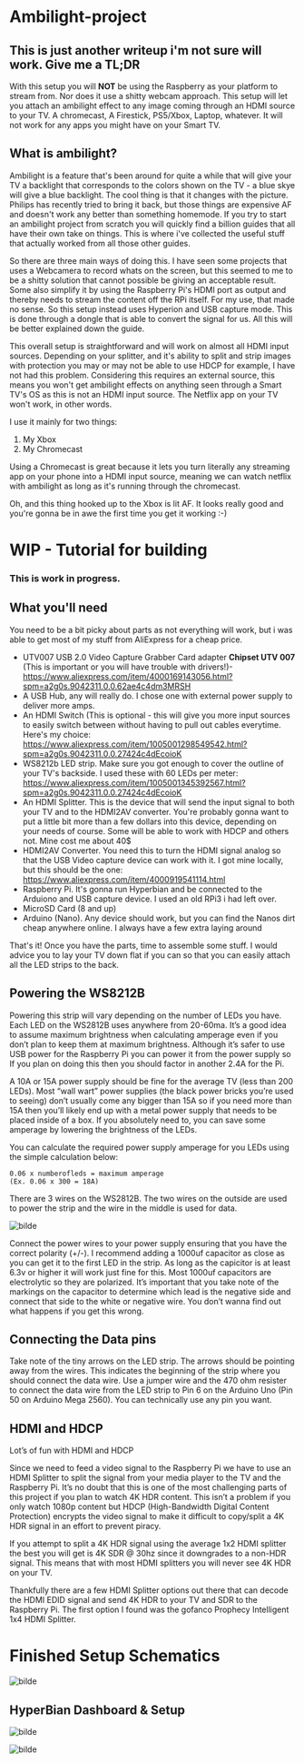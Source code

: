 # Ambilight-project

## This is just another writeup i'm not sure will work. Give me a TL;DR

With this setup you will **NOT** be using the Raspberry as your platform to stream from. Nor does it use a shitty webcam approach. 
This setup will let you attach an ambilight effect to any image coming through an HDMI source to your TV. A chromecast, A Firestick, PS5/Xbox, Laptop, whatever.
It will not work for any apps you might have on your Smart TV.

## What is ambilight?
Ambilight is a feature that's been around for quite a while that will give your TV a backlight that corresponds to the colors shown on the TV - a blue skye will give a blue backlight. The cool thing is that it changes with the picture. Philips has recently tried to bring it back, but those things are expensive AF and doesn't work any better than something homemode.
If you try to start an ambilight project from scratch you will quickly find a billion guides that all have their own take on things. This is where i've collected the useful stuff that actually worked from all those other guides.

So there are three main ways of doing this. I have seen some projects that uses a Webcamera to record whats on the screen, but this seemed to me to be a shitty solution that cannot possible be giving an acceptable result. Some also simplify it by using the Raspberry Pi's HDMI port as output and thereby needs to stream the content off the RPi itself. For my use, that made no sense.
So this setup instead uses Hyperion and USB capture mode. This is done through a dongle that is able to convert the signal for us. All this will be better explained down the guide.

This overall setup is straightforward and will work on almost all HDMI input sources. Depending on your splitter, and it's ability to split and strip images with protection you may or may not be able to use HDCP for example, I have not had this problem. Considering this requires an external source, this means you won't get ambilight effects on anything seen through a Smart TV's OS as this is not an HDMI input source. The Netflix app on your TV won't work, in other words.

I use it mainly for two things: 
1. My Xbox
2. My Chromecast

Using a Chromecast is great because it lets you turn literally any streaming app on your phone into a HDMI input source, meaning we can watch netflix with ambilight as long as it's running through the chromecast.

Oh, and this thing hooked up to the Xbox is lit AF. It looks really good and you're gonna be in awe the first time you get it working :-)


# WIP - Tutorial for building

### This is work in progress.

## What you'll need

You need to be a bit picky about parts as not everything will work, but i was able to get most of my stuff from AliExpress for a cheap price.

- UTV007 USB 2.0 Video Capture Grabber Card adapter **Chipset UTV 007** (This is important or you will have trouble with drivers!)- https://www.aliexpress.com/item/4000169143056.html?spm=a2g0s.9042311.0.0.62ae4c4dm3MRSH
- A USB Hub, any will really do. I chose one with external power supply to deliver more amps.
- An HDMI Switch (This is optional - this will give you more input sources to easily switch between without having to pull out cables everytime. Here's my choice: https://www.aliexpress.com/item/1005001298549542.html?spm=a2g0s.9042311.0.0.27424c4dEcoioK
- WS8212b LED strip. Make sure you got enough to cover the outline of your TV's backside. I used these with 60 LEDs per meter: https://www.aliexpress.com/item/1005001345392567.html?spm=a2g0s.9042311.0.0.27424c4dEcoioK
- An HDMI Splitter. This is the device that will send the input signal to both your TV and to the HDMI2AV converter. You're probably gonna want to put a little bit more than a few dollars into this device, depending on your needs of course. Some will be able to work with HDCP and others not. Mine cost me about 40$
- HDMI2AV Converter. You need this to turn the HDMI signal analog so that the USB Video capture device can work with it. I got mine locally, but this should be the one: https://www.aliexpress.com/item/4000919541114.html
- Raspberry Pi. It's gonna run Hyperbian and be connected to the Arduiono and USB capture device. I used an old RPi3 i had left over.
- MicroSD Card (8 and up)
- Arduino (Nano). Any device should work, but you can find the Nanos dirt cheap anywhere online. I always have a few extra laying around

That's it! Once you have the parts, time to assemble some stuff. I would advice you to lay your TV down flat if you can so that you can easily attach all the LED strips to the back.

## Powering the WS8212B

Powering this strip will vary depending on the number of LEDs you have. Each LED on the WS2812B uses anywhere from 20-60ma. It’s a good idea to assume maximum brightness when calculating amperage even if you don’t plan to keep them at maximum brightness. Although it’s safer to use USB power for the Raspberry Pi you can power it from the power supply so If you plan on doing this then you should factor in another 2.4A for the Pi. 

A 10A or 15A power supply should be fine for the average TV (less than 200 LEDs). Most “wall wart” power supplies (the black power bricks you’re used to seeing) don’t usually come any bigger than 15A so if you need more than 15A then you’ll likely end up with a metal power supply that needs to be placed inside of a box. If you absolutely need to, you can save some amperage by lowering the brightness of the LEDs. 

You can calculate the required power supply amperage for you LEDs using the simple calculation below: 

    0.06 x numberofleds = maximum amperage
    (Ex. 0.06 x 300 = 18A)

There are 3 wires on the WS2812B. The two wires on the outside are used to power the strip and the wire in the middle is used for data. 

![bilde](https://user-images.githubusercontent.com/42509703/115116270-05bcbd00-9f99-11eb-8be8-e47aace62241.png)

Connect the power wires to your power supply ensuring that you have the correct polarity (+/-). I recommend adding a 1000uf capacitor as close as you can get it to the first LED in the strip. As long as the capicitor is at least 6.3v or higher it  will work just fine for this. Most 1000uf capacitors are electrolytic so they are polarized. It’s important that you take note of the markings on the capacitor to determine which lead is the negative side and connect that side to the white or negative wire. You don’t wanna find out what happens if you get this wrong.

## Connecting the Data pins

Take note of the tiny arrows on the LED strip. The arrows should be pointing away from the wires. This indicates the beginning of the strip where you should connect the data wire. Use a jumper wire and the 470 ohm resister to connect the data wire from the LED strip to Pin 6 on the Arduino Uno (Pin 50 on Arduino Mega 2560). You can technically use any pin you want.

## HDMI and HDCP

Lot’s of fun with HDMI and HDCP

Since we need to feed a video signal to the Raspberry Pi we have to use an HDMI Splitter to split the signal from your media player to the TV and the Raspberry Pi. It’s no doubt that this is one of the most challenging parts of this project if you plan to watch 4K HDR content. This isn’t a problem if you only watch 1080p content but HDCP (High-Bandwidth Digital Content Protection) encrypts the video signal to make it difficult to copy/split a 4K HDR signal in an effort to prevent piracy. 

If you attempt to split a 4K HDR signal using the average 1x2 HDMI splitter the best you will get is 4K SDR @ 30hz since it downgrades to a non-HDR signal. This means that with most HDMI splitters you will never see 4K HDR on your TV. 

Thankfully there are a few HDMI Splitter options out there that can decode the HDMI EDID signal and send 4K HDR to your TV and SDR to the Raspberry Pi. The first option I found was the gofanco Prophecy Intelligent 1x4 HDMI Splitter.

# Finished Setup Schematics

![bilde](https://user-images.githubusercontent.com/42509703/115116350-5502ed80-9f99-11eb-8383-b421ac0546f0.png)


## HyperBian Dashboard & Setup

![bilde](https://user-images.githubusercontent.com/42509703/115116184-a199f900-9f98-11eb-8229-ee2fc31a66c5.png)

![bilde](https://user-images.githubusercontent.com/42509703/115116200-b8d8e680-9f98-11eb-8641-7bdadbbd3095.png)
